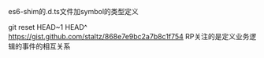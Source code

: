 es6-shim的.d.ts文件加symbol的类型定义


git reset HEAD~1
HEAD^
https://gist.github.com/staltz/868e7e9bc2a7b8c1f754
RP关注的是定义业务逻辑的事件的相互关系
